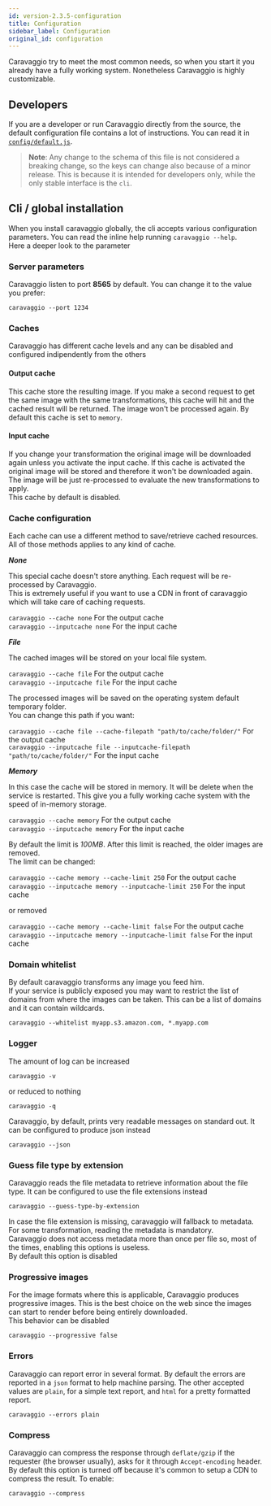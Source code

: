 ```yaml
---
id: version-2.3.5-configuration
title: Configuration
sidebar_label: Configuration
original_id: configuration
---
```


Caravaggio try to meet the most common needs, so when you start it you already have a fully working system. Nonetheless Caravaggio is highly customizable.

## Developers

If you are a developer or run Caravaggio directly from the source, the default configuration file contains a lot of instructions. You can read it in <a href="https://gitlab.com/ramiel/caravaggio/blob/master/config/default.js" target="_blank">`config/default.js`</a>.

> __Note__: Any change to the schema of this file is not considered a breaking change, so the keys can change also because of a minor release.
> This is because it is intended for developers only, while the only stable interface is the `cli`.

## Cli / global installation

When you install caravaggio globally, the cli accepts various configuration parameters. You can read the inline help running `caravaggio --help`.    
Here a deeper look to the parameter

### Server parameters

Caravaggio listen to port **8565** by default. You can change it to the value you prefer:

`caravaggio --port 1234`

### Caches

Caravaggio has different cache levels and any can be disabled and configured indipendently from the others

#### Output cache

This cache store the resulting image. If you make a second request to get the same image with the same transformations, this cache will hit and the cached result will be returned. The image won't be processed again. By default this cache is set to `memory`.

#### Input cache

If you change your transformation the original image will be downloaded again unless you activate the input cache. If this cache is activated the original image will be stored and therefore it won't be downloaded again. The image will be just re-processed to evaluate the new transformations to apply.    
This cache by default is disabled.

### Cache configuration

Each cache can use a different method to save/retrieve cached resources. All of those methods applies to any kind of cache.

**_None_**

This special cache doesn't store anything. Each request will be re-processed by Caravaggio.    
This is extremely useful if you want to use a CDN in front of caravaggio which will take care of caching requests.

`caravaggio --cache none`       For the output cache    
`caravaggio --inputcache none`  For the input cache

**_File_**

The cached images will be stored on your local file system.

`caravaggio --cache file`      For the output cache    
`caravaggio --inputcache file` For the input cache

The processed images will be saved on the operating system default temporary folder.    
You can change this path if you want:

`caravaggio --cache file --cache-filepath "path/to/cache/folder/"`      For the output cache    
`caravaggio --inputcache file --inputcache-filepath "path/to/cache/folder/"` For the input cache

**_Memory_**

In this case the cache will be stored in memory. It will be delete when the service is restarted.
This give you a fully working cache system with the speed of in-memory storage.

`caravaggio --cache memory`      For the output cache    
`caravaggio --inputcache memory` For the input cache

By default the limit is *100MB*. After this limit is reached, the older images are removed.     
The limit can be changed:    

`caravaggio --cache memory --cache-limit 250`           For the output cache    
`caravaggio --inputcache memory --inputcache-limit 250` For the input cache

or removed

`caravaggio --cache memory --cache-limit false`           For the output cache    
`caravaggio --inputcache memory --inputcache-limit false` For the input cache

### Domain whitelist

By default caravaggio transforms any image you feed him.     
If your service is publicly exposed you may want to restrict the list of domains from where the images can be taken.
This can be a list of domains and it can contain wildcards.

`caravaggio --whitelist myapp.s3.amazon.com, *.myapp.com`

### Logger

The amount of log can be increased

`caravaggio -v`

or reduced to nothing

`caravaggio -q`

Caravaggio, by default, prints very readable messages on standard out. It can be configured to produce json instead

`caravaggio --json`

### Guess file type by extension

Caravaggio reads the file metadata to retrieve information about the file type. It can be configured to use the file extensions instead

`caravaggio --guess-type-by-extension`

In case the file extension is missing, caravaggio will fallback to metadata. For some transformation, reading the metadata is mandatory.    
Caravaggio does not access metadata more than once per file so, most of the times, enabling this options is useless.    
By default this option is disabled

### Progressive images

For the image formats where this is applicable, Caravaggio produces progressive images. This is the best choice on the web since the images
can start to render before being entirely downloaded.    
This behavior can be disabled

`caravaggio --progressive false`

### Errors

Caravaggio can report error in several format. By default the errors are reported in a `json` format to help machine parsing. The other accepted values
are `plain`, for a simple text report, and `html` for a pretty formatted report.

`caravaggio --errors plain`

### Compress

Caravaggio can compress the response through `deflate/gzip` if the requester (the browser usually), asks for it through `Accept-encoding` header.    
By default this option is turned off because it's common to setup a CDN to compress the result. To enable:

`caravaggio --compress`
